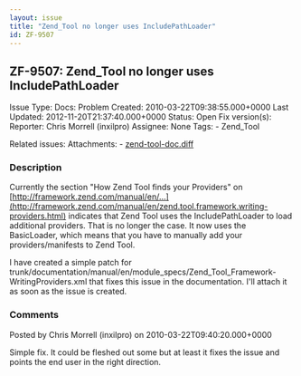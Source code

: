 ```yaml
---
layout: issue
title: "Zend_Tool no longer uses IncludePathLoader"
id: ZF-9507
---
```


ZF-9507: Zend\_Tool no longer uses IncludePathLoader
----------------------------------------------------

 Issue Type: Docs: Problem Created: 2010-03-22T09:38:55.000+0000 Last Updated: 2012-11-20T21:37:40.000+0000 Status: Open Fix version(s): 
 Reporter:  Chris Morrell (inxilpro)  Assignee:  None  Tags: - Zend\_Tool
 
 Related issues: 
 Attachments: - [zend-tool-doc.diff](/issues/secure/attachment/12945/zend-tool-doc.diff)
 
### Description

Currently the section "How Zend Tool finds your Providers" on [http://framework.zend.com/manual/en/…](http://framework.zend.com/manual/en/zend.tool.framework.writing-providers.html) indicates that Zend Tool uses the IncludePathLoader to load additional providers. That is no longer the case. It now uses the BasicLoader, which means that you have to manually add your providers/manifests to Zend Tool.

I have created a simple patch for trunk/documentation/manual/en/module\_specs/Zend\_Tool\_Framework-WritingProviders.xml that fixes this issue in the documentation. I'll attach it as soon as the issue is created.

 

 

### Comments

Posted by Chris Morrell (inxilpro) on 2010-03-22T09:40:20.000+0000

Simple fix. It could be fleshed out some but at least it fixes the issue and points the end user in the right direction.

 

 